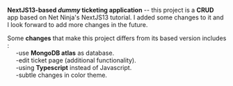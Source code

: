 **NextJS13-based *dummy* ticketing application** -- this project is a **CRUD** app based on Net Ninja's NextJS13 tutorial. I added some changes to it and I look forward to add more changes in the future.

Some **changes** that make this project differs from its based version includes :  
&nbsp;&nbsp;&nbsp;&nbsp;&nbsp;-use **MongoDB atlas** as database.  
&nbsp;&nbsp;&nbsp;&nbsp;&nbsp;-edit ticket page (additional functionality).  
&nbsp;&nbsp;&nbsp;&nbsp;&nbsp;-using **Typescript** instead of Javascript.   
&nbsp;&nbsp;&nbsp;&nbsp;&nbsp;-subtle changes in color theme.  

